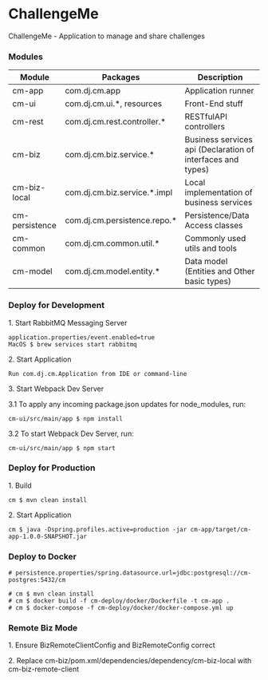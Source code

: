 # ChallengeMe
ChallengeMe - Application to manage and share challenges


### Modules

| Module | Packages | Description |
| --- | --- | --- |
| cm-app | com.dj.cm.app | Application runner |
| cm-ui | com.dj.cm.ui.*, resources | Front-End stuff |
| cm-rest | com.dj.cm.rest.controller.* | RESTfulAPI controllers |
| cm-biz | com.dj.cm.biz.service.* | Business services api (Declaration of interfaces and types) |
| cm-biz-local | com.dj.cm.biz.service.*.impl | Local implementation of business services |
| cm-persistence | com.dj.cm.persistence.repo.* | Persistence/Data Access classes |
| cm-common | com.dj.cm.common.util.* | Commonly used utils and tools |
| cm-model | com.dj.cm.model.entity.* | Data model (Entities and Other basic types) |

### Deploy for Development

1\. Start RabbitMQ Messaging Server
```
application.properties/event.enabled=true
MacOS $ brew services start rabbitmq
```

2\. Start Application
```
Run com.dj.cm.Application from IDE or command-line
```

3\. Start Webpack Dev Server

3.1 To apply any incoming package.json updates for node_modules, run:
```
cm-ui/src/main/app $ npm install
```

3.2 To start Webpack Dev Server, run:
```
cm-ui/src/main/app $ npm start
```


### Deploy for Production

1\. Build
```
cm $ mvn clean install
```

2\. Start Application
```
cm $ java -Dspring.profiles.active=production -jar cm-app/target/cm-app-1.0.0-SNAPSHOT.jar
```


### Deploy to Docker

```
# persistence.properties/spring.datasource.url=jdbc:postgresql://cm-postgres:5432/cm

# cm $ mvn clean install
# cm $ docker build -f cm-deploy/docker/Dockerfile -t cm-app .
# cm $ docker-compose -f cm-deploy/docker/docker-compose.yml up
```

### Remote Biz Mode
 
1\. Ensure BizRemoteClientConfig and BizRemoteConfig correct

2\. Replace cm-biz/pom.xml/dependencies/dependency/cm-biz-local with cm-biz-remote-client
